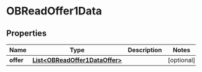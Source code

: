 

# OBReadOffer1Data

## Properties

Name | Type | Description | Notes
------------ | ------------- | ------------- | -------------
**offer** | [**List&lt;OBReadOffer1DataOffer&gt;**](OBReadOffer1DataOffer.md) |  |  [optional]



